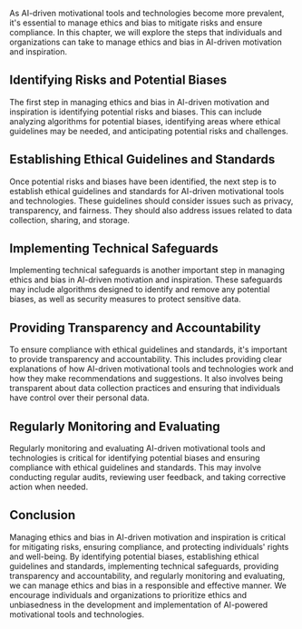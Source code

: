 
As AI-driven motivational tools and technologies become more prevalent, it's essential to manage ethics and bias to mitigate risks and ensure compliance. In this chapter, we will explore the steps that individuals and organizations can take to manage ethics and bias in AI-driven motivation and inspiration.

Identifying Risks and Potential Biases
--------------------------------------

The first step in managing ethics and bias in AI-driven motivation and inspiration is identifying potential risks and biases. This can include analyzing algorithms for potential biases, identifying areas where ethical guidelines may be needed, and anticipating potential risks and challenges.

Establishing Ethical Guidelines and Standards
---------------------------------------------

Once potential risks and biases have been identified, the next step is to establish ethical guidelines and standards for AI-driven motivational tools and technologies. These guidelines should consider issues such as privacy, transparency, and fairness. They should also address issues related to data collection, sharing, and storage.

Implementing Technical Safeguards
---------------------------------

Implementing technical safeguards is another important step in managing ethics and bias in AI-driven motivation and inspiration. These safeguards may include algorithms designed to identify and remove any potential biases, as well as security measures to protect sensitive data.

Providing Transparency and Accountability
-----------------------------------------

To ensure compliance with ethical guidelines and standards, it's important to provide transparency and accountability. This includes providing clear explanations of how AI-driven motivational tools and technologies work and how they make recommendations and suggestions. It also involves being transparent about data collection practices and ensuring that individuals have control over their personal data.

Regularly Monitoring and Evaluating
-----------------------------------

Regularly monitoring and evaluating AI-driven motivational tools and technologies is critical for identifying potential biases and ensuring compliance with ethical guidelines and standards. This may involve conducting regular audits, reviewing user feedback, and taking corrective action when needed.

Conclusion
----------

Managing ethics and bias in AI-driven motivation and inspiration is critical for mitigating risks, ensuring compliance, and protecting individuals' rights and well-being. By identifying potential biases, establishing ethical guidelines and standards, implementing technical safeguards, providing transparency and accountability, and regularly monitoring and evaluating, we can manage ethics and bias in a responsible and effective manner. We encourage individuals and organizations to prioritize ethics and unbiasedness in the development and implementation of AI-powered motivational tools and technologies.
